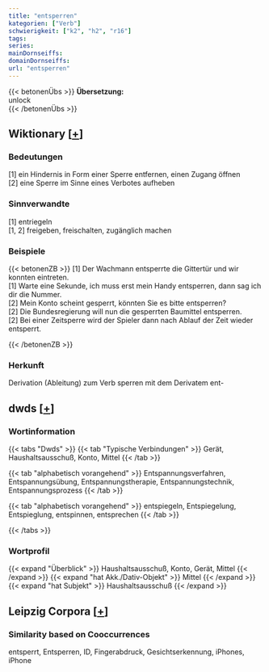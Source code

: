 ```yaml
---
title: "entsperren"
kategorien: ["Verb"]
schwierigkeit: ["k2", "h2", "r16"]
tags:
series:
mainDornseiffs:
domainDornseiffs:
url: "entsperren"
---
```


{{< betonenÜbs >}}
**Übersetzung:**  
unlock  
{{< /betonenÜbs >}}

## Wiktionary [[+](https://de.wiktionary.org/wiki/entsperren)]

### Bedeutungen
[1] ein Hindernis in Form einer Sperre entfernen, einen Zugang öffnen  
[2] eine Sperre im Sinne eines Verbotes aufheben  

### Sinnverwandte
[1] entriegeln  
[1, 2] freigeben, freischalten, zugänglich machen  

### Beispiele
{{< betonenZB >}}
[1] Der Wachmann entsperrte die Gittertür und wir konnten eintreten.  
[1] Warte eine Sekunde, ich muss erst mein Handy entsperren, dann sag ich dir die Nummer.  
[2] Mein Konto scheint gesperrt, könnten Sie es bitte entsperren?  
[2] Die Bundesregierung will nun die gesperrten Baumittel entsperren.  
[2] Bei einer Zeitsperre wird der Spieler dann nach Ablauf der Zeit wieder entsperrt.  

{{< /betonenZB >}}
### Herkunft
Derivation (Ableitung) zum Verb sperren mit dem Derivatem ent-  



## dwds [[+](https://www.dwds.de/wb/entsperren)]

### Wortinformation
{{< tabs "Dwds" >}}
{{< tab "Typische Verbindungen" >}}
Gerät, Haushaltsausschuß, Konto, Mittel
{{< /tab >}}

{{< tab "alphabetisch vorangehend" >}}
Entspannungsverfahren, Entspannungsübung, Entspannungstherapie, Entspannungstechnik, Entspannungsprozess
{{< /tab >}}

{{< tab "alphabetisch vorangehend" >}}
entspiegeln, Entspiegelung, Entspieglung, entspinnen, entsprechen
{{< /tab >}}

{{< /tabs >}}

### Wortprofil
{{< expand "Überblick" >}} Haushaltsausschuß, Konto, Gerät, Mittel {{< /expand >}}
{{< expand "hat Akk./Dativ-Objekt" >}} Mittel {{< /expand >}}
{{< expand "hat Subjekt" >}} Haushaltsausschuß {{< /expand >}}

## Leipzig Corpora [[+](https://corpora.uni-leipzig.de/en/res?word=entsperren&corpusId=deu_newscrawl-public_2018)]


### Similarity based on Cooccurrences
entsperrt, Entsperren, ID, Fingerabdruck, Gesichtserkennung, iPhones, iPhone

